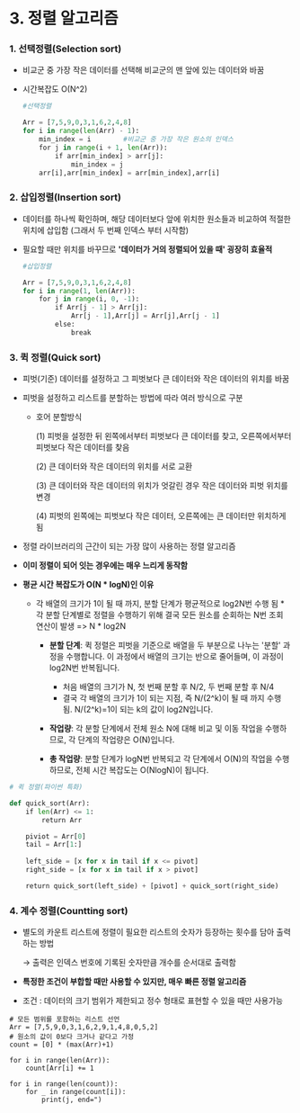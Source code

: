 # 3. 정렬 알고리즘

### 1. 선택정렬(Selection sort)

- 비교군 중 가장 작은 데이터를 선택해 비교군의 맨 앞에 있는 데이터와 바꿈

- 시간복잡도 O(N^2)
  
  ```python
  #선택정렬
  
  Arr = [7,5,9,0,3,1,6,2,4,8]
  for i in range(len(Arr) - 1):
      min_index = i        #비교군 중 가장 작은 원소의 인덱스
      for j in range(i + 1, len(Arr)):
          if arr[min_index] > arr[j]:
              min_index = j
      arr[i],arr[min_index] = arr[min_index],arr[i]    
  ```

### 2. 삽입정렬(Insertion sort)

- 데이터를 하나씩 확인하며, 해당 데이터보다 앞에 위치한 원소들과 비교하여 적절한 위치에 삽입함 (그래서 두 번째 인덱스 부터 시작함)

- 필요할 때만 위치를 바꾸므로 **'데이터가 거의 정렬되어 있을 때' 굉장히 효율적**
  
  ```python
  #삽입정렬
  
  Arr = [7,5,9,0,3,1,6,2,4,8]
  for i in range(1, len(Arr)):
      for j in range(i, 0, -1):
          if Arr[j - 1] > Arr[j]:
              Arr[j - 1],Arr[j] = Arr[j],Arr[j - 1]
          else:
              break
  ```

### 3. 퀵 정렬(Quick sort)

- 피벗(기준) 데이터를 설정하고 그 피벗보다 큰 데이터와 작은 데이터의 위치를 바꿈

- 피벗을 설정하고 리스트를 분할하는 방법에 따라 여러 방식으로 구분
  
  - 호어 분할방식
    
    (1) 피벗을 설정한 뒤 왼쪽에서부터 피벗보다 큰 데이터를 찾고, 오른쪽에서부터 피벗보다 작은 데이터를 찾음
    
    (2) 큰 데이터와 작은 데이터의 위치를 서로 교환
    
    (3) 큰 데이터와 작은 데이터의 위치가 엇갈린 경우 작은 데이터와 피벗 위치를 변경
    
    (4) 피벗의 왼쪽에는 피벗보다 작은 데이터, 오른쪽에는 큰 데이터만 위치하게 됨

- 정렬 라이브러리의 근간이 되는 가장 많이 사용하는 정렬 알고리즘

- **이미 정렬이 되어 잇는 경우에는 매우 느리게 동작함**

- **평균 시간 복잡도가 O(N * logN)인 이유**

  - 각 배열의 크기가 1이 될 때 까지, 분할 단계가 평균적으로 log2N번 수행 됨 * 각 분할 단계별로 정렬을 수행하기 위해 결국 모든 원소를 순회하는 N번 조회 연산이 발생 => N * log2N
    - **분할 단계**: 퀵 정렬은 피벗을 기준으로 배열을 두 부분으로 나누는 '분할' 과정을 수행합니다. 이 과정에서 배열의 크기는 반으로 줄어들며, 이 과정이 log2N번 반복됩니다.
      - 처음 배열의 크기가 N, 첫 번째 분할 후 N/2, 두 번째 분할 후 N/4
      - 결국 각 배열의 크기가 1이 되는 지점, 즉 N/(2^k)이 될 때 까지 수행 됨. N/(2^k)=1이 되는 k의 값이 log⁡2N입니다.

    - **작업량**: 각 분할 단계에서 전체 원소 N에 대해 비교 및 이동 작업을 수행하므로, 각 단계의 작업량은 O(N)입니다.
    - **총 작업량**: 분할 단계가 log⁡N번 반복되고 각 단계에서 O(N)의 작업을 수행하므로, 전체 시간 복잡도는 O(Nlog⁡N)이 됩니다.


```python
# 퀵 정렬(파이썬 특화)

def quick_sort(Arr):
    if len(Arr) <= 1:
        return Arr

    piviot = Arr[0]
    tail = Arr[1:]
    
    left_side = [x for x in tail if x <= pivot]
    right_side = [x for x in tail if x > pivot]

    return quick_sort(left_side) + [pivot] + quick_sort(right_side)
```

### 4. 계수 정렬(Countting sort)

- 별도의 카운트 리스트에 정렬이 필요한 리스트의 숫자가 등장하는 횟수를 담아 출력하는 방법 
  
  → 출력은 인덱스 번호에 기록된 숫자만큼 개수를 순서대로 출력함

- **특정한 조건이 부합할 때만 사용할 수 있지만, 매우 빠른 정렬 알고리즘**

- 조건 : 데이터의 크기 범위가 제한되고 정수 형태로 표현할 수 있을 때만 사용가능

```
# 모든 범위를 포함하는 리스트 선언
Arr = [7,5,9,0,3,1,6,2,9,1,4,8,0,5,2]
# 원소의 값이 0보다 크거나 같다고 가정
count = [0] * (max(Arr)+1)

for i in range(len(Arr)):
    count[Arr[i] += 1

for i in range(len(count)):
    for _ in range(count[i]):
        print(j, end=")
```
